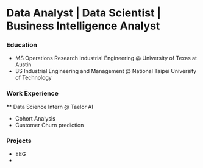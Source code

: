 # Data Analyst | Data Scientist | Business Intelligence Analyst

### Education

- MS Operations Research Industrial Engineering @ University of Texas at Austin
- BS Industrial Engineering and Management @ National Taipei University of Technology

### Work Experience
** Data Science Intern @ Taelor AI
- Cohort Analysis
- Customer Churn prediction

### Projects
- EEG
- 
